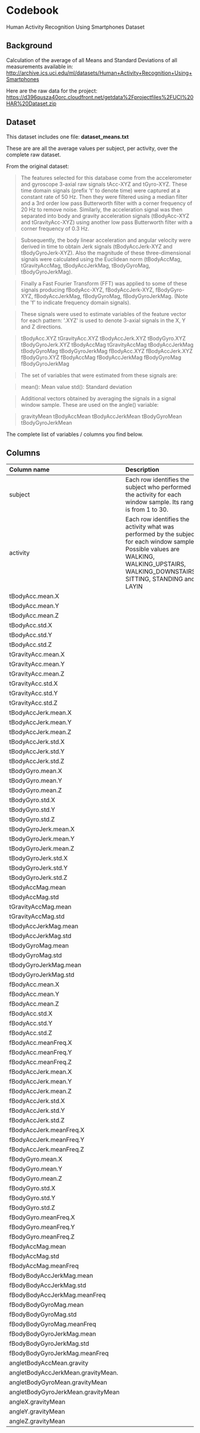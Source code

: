 
# Codebook
Human Activity Recognition Using Smartphones Dataset

## Background
Calculation of the average of all Means and Standard Deviations of all measurements available in:
http://archive.ics.uci.edu/ml/datasets/Human+Activity+Recognition+Using+Smartphones

Here are the raw data for the project:
https://d396qusza40orc.cloudfront.net/getdata%2Fprojectfiles%2FUCI%20HAR%20Dataset.zip

## Dataset
This dataset includes one file: **dataset_means.txt**

These are are all the average values per subject, per activity, over the complete raw dataset.

From the original dataset:
>The features selected for this database come from the accelerometer and gyroscope 3-axial raw signals tAcc-XYZ and tGyro-XYZ. These time domain signals (prefix 't' to denote time) were captured at a constant rate of 50 Hz. Then they were filtered using a median filter and a 3rd order low pass Butterworth filter with a corner frequency of 20 Hz to remove noise. Similarly, the acceleration signal was then separated into body and gravity acceleration signals (tBodyAcc-XYZ and tGravityAcc-XYZ) using another low pass Butterworth filter with a corner frequency of 0.3 Hz. 

>Subsequently, the body linear acceleration and angular velocity were derived in time to obtain Jerk signals (tBodyAccJerk-XYZ and tBodyGyroJerk-XYZ). Also the magnitude of these three-dimensional signals were calculated using the Euclidean norm (tBodyAccMag, tGravityAccMag, tBodyAccJerkMag, tBodyGyroMag, tBodyGyroJerkMag). 

>Finally a Fast Fourier Transform (FFT) was applied to some of these signals producing fBodyAcc-XYZ, fBodyAccJerk-XYZ, fBodyGyro-XYZ, fBodyAccJerkMag, fBodyGyroMag, fBodyGyroJerkMag. (Note the 'f' to indicate frequency domain signals). 

>These signals were used to estimate variables of the feature vector for each pattern: '.XYZ' is used to denote 3-axial signals in the X, Y and Z directions.

>tBodyAcc.XYZ
>tGravityAcc.XYZ
>tBodyAccJerk.XYZ
>tBodyGyro.XYZ
>tBodyGyroJerk.XYZ
>tBodyAccMag
>tGravityAccMag
>tBodyAccJerkMag
>tBodyGyroMag
>tBodyGyroJerkMag
>fBodyAcc.XYZ
>fBodyAccJerk.XYZ
>fBodyGyro.XYZ
>fBodyAccMag
>fBodyAccJerkMag
>fBodyGyroMag
>fBodyGyroJerkMag

>The set of variables that were estimated from these signals are: 

>mean(): Mean value
>std(): Standard deviation

>Additional vectors obtained by averaging the signals in a signal window sample. These are used on the angle() variable:

>gravityMean
>tBodyAccMean
>tBodyAccJerkMean
>tBodyGyroMean
>tBodyGyroJerkMean

The complete list of variables / columns you find below.


## Columns
|Column name | Description |
|:-----------|:------------|
|subject|Each row identifies the subject who performed the activity for each window sample. Its range is from 1 to 30. |
|activity|Each row identifies the activity what was performed by the subject for each window sample. Possible values are WALKING, WALKING_UPSTAIRS, WALKING_DOWNSTAIRS, SITTING, STANDING and LAYIN|
|tBodyAcc.mean.X||
|tBodyAcc.mean.Y||
|tBodyAcc.mean.Z||
|tBodyAcc.std.X||
|tBodyAcc.std.Y||
|tBodyAcc.std.Z||
|tGravityAcc.mean.X||
|tGravityAcc.mean.Y||
|tGravityAcc.mean.Z||
|tGravityAcc.std.X||
|tGravityAcc.std.Y||
|tGravityAcc.std.Z||
|tBodyAccJerk.mean.X||
|tBodyAccJerk.mean.Y||
|tBodyAccJerk.mean.Z||
|tBodyAccJerk.std.X||
|tBodyAccJerk.std.Y||
|tBodyAccJerk.std.Z||
|tBodyGyro.mean.X||
|tBodyGyro.mean.Y||
|tBodyGyro.mean.Z||
|tBodyGyro.std.X||
|tBodyGyro.std.Y||
|tBodyGyro.std.Z||
|tBodyGyroJerk.mean.X||
|tBodyGyroJerk.mean.Y||
|tBodyGyroJerk.mean.Z||
|tBodyGyroJerk.std.X||
|tBodyGyroJerk.std.Y||
|tBodyGyroJerk.std.Z||
|tBodyAccMag.mean||
|tBodyAccMag.std||
|tGravityAccMag.mean||
|tGravityAccMag.std||
|tBodyAccJerkMag.mean||
|tBodyAccJerkMag.std||
|tBodyGyroMag.mean||
|tBodyGyroMag.std||
|tBodyGyroJerkMag.mean||
|tBodyGyroJerkMag.std||
|fBodyAcc.mean.X||
|fBodyAcc.mean.Y||
|fBodyAcc.mean.Z||
|fBodyAcc.std.X||
|fBodyAcc.std.Y||
|fBodyAcc.std.Z||
|fBodyAcc.meanFreq.X||
|fBodyAcc.meanFreq.Y||
|fBodyAcc.meanFreq.Z||
|fBodyAccJerk.mean.X||
|fBodyAccJerk.mean.Y||
|fBodyAccJerk.mean.Z||
|fBodyAccJerk.std.X||
|fBodyAccJerk.std.Y||
|fBodyAccJerk.std.Z||
|fBodyAccJerk.meanFreq.X||
|fBodyAccJerk.meanFreq.Y||
|fBodyAccJerk.meanFreq.Z||
|fBodyGyro.mean.X||
|fBodyGyro.mean.Y||
|fBodyGyro.mean.Z||
|fBodyGyro.std.X||
|fBodyGyro.std.Y||
|fBodyGyro.std.Z||
|fBodyGyro.meanFreq.X||
|fBodyGyro.meanFreq.Y||
|fBodyGyro.meanFreq.Z||
|fBodyAccMag.mean||
|fBodyAccMag.std||
|fBodyAccMag.meanFreq||
|fBodyBodyAccJerkMag.mean||
|fBodyBodyAccJerkMag.std||
|fBodyBodyAccJerkMag.meanFreq||
|fBodyBodyGyroMag.mean||
|fBodyBodyGyroMag.std||
|fBodyBodyGyroMag.meanFreq||
|fBodyBodyGyroJerkMag.mean||
|fBodyBodyGyroJerkMag.std||
|fBodyBodyGyroJerkMag.meanFreq||
|angletBodyAccMean.gravity||
|angletBodyAccJerkMean.gravityMean.||
|angletBodyGyroMean.gravityMean||
|angletBodyGyroJerkMean.gravityMean||
|angleX.gravityMean||
|angleY.gravityMean||
|angleZ.gravityMean||


 
